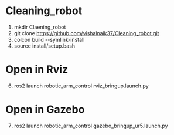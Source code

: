 # Cleaning_robot
1. mkdir Claening_robot
2. git clone https://github.com/vishalnaik37/Cleaning_robot.git
3. colcon build --symlink-install
4. source install/setup.bash
# Open in Rviz
6. ros2 launch robotic_arm_control rviz_bringup.launch.py
# Open in Gazebo
7. ros2 launch robotic_arm_control gazebo_bringup_ur5.launch.py

